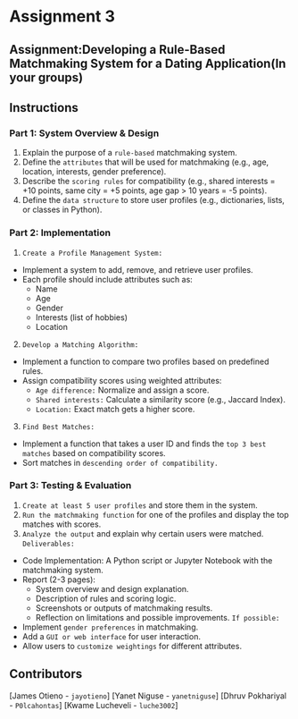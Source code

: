 # Assignment 3
## Assignment:Developing a Rule-Based Matchmaking System for a Dating Application(In your groups)
## Instructions

### Part 1: System Overview & Design
1. Explain the purpose of a `rule-based` matchmaking system.
2. Define the `attributes` that will be used for matchmaking (e.g., age, location, interests, gender preference).
3. Describe the `scoring rules` for compatibility (e.g., shared interests = +10 points, same city = +5 points, age gap > 10 years = -5 points).
4. Define the `data structure` to store user profiles (e.g., dictionaries, lists, or classes in Python).

### Part 2: Implementation
1. `Create a Profile Management System:`
- Implement a system to add, remove, and retrieve user profiles.
- Each profile should include attributes such as:
  - Name
  - Age
  - Gender
  - Interests (list of hobbies)
  - Location
2. `Develop a Matching Algorithm:`
- Implement a function to compare two profiles based on predefined rules.
- Assign compatibility scores using weighted attributes:
  - `Age difference:` Normalize and assign a score.
  - `Shared interests:` Calculate a similarity score (e.g., Jaccard Index).
  - `Location:` Exact match gets a higher score.
3. `Find Best Matches:`
- Implement a function that takes a user ID and finds the `top 3 best matches` based on compatibility scores.
- Sort matches in `descending order of compatibility.`

### Part 3: Testing & Evaluation
1. `Create at least 5 user profiles` and store them in the system.
2. `Run the matchmaking function` for one of the profiles and display the top matches with scores.
3. `Analyze the output` and explain why certain users were matched.
`Deliverables:`
- Code Implementation: A Python script or Jupyter Notebook with the matchmaking system.
- Report (2-3 pages):
  - System overview and design explanation.
  - Description of rules and scoring logic.
  - Screenshots or outputs of matchmaking results.
  - Reflection on limitations and possible improvements.
`If possible:`
- Implement `gender preferences` in matchmaking.
- Add a `GUI or web interface` for user interaction.
- Allow users to `customize weightings` for different attributes.

## Contributors
[James Otieno - `jayotieno`]
[Yanet Niguse - `yanetniguse`]
[Dhruv Pokhariyal - `P0lcahontas`]
[Kwame Lucheveli - `luche3002`]